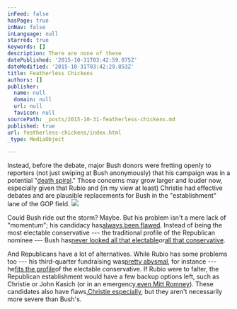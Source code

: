 ```yaml
---
inFeed: false
hasPage: true
inNav: false
inLanguage: null
starred: true
keywords: []
description: There are none of these
datePublished: '2015-10-31T03:42:59.075Z'
dateModified: '2015-10-31T03:42:29.853Z'
title: Featherless Chickens
authors: []
publisher:
  name: null
  domain: null
  url: null
  favicon: null
sourcePath: _posts/2015-10-31-featherless-chickens.md
published: true
url: featherless-chickens/index.html
_type: MediaObject

---
```

Instead, before the debate, major Bush donors were fretting openly to reporters (not just swiping at Bush anonymously) that his campaign was in a potential "[death spiral][0]." Those concerns may grow larger and louder now, especially given that Rubio and (in my view at least) Christie had effective debates and are plausible replacements for Bush in the "establishment" lane of the GOP field.
![](https://the-grid-user-content.s3-us-west-2.amazonaws.com/3ec78d3f-ad83-4159-8974-4ab574f1a4ac.jpg)

Could Bush ride out the storm? Maybe. But his problem isn't a mere lack of "momentum"; his candidacy has[always been flawed][1]. Instead of being the most electable conservative --- the traditional profile of the Republican nominee --- Bush has[never looked all that electable][2]_or_[all that conservative][3].

And Republicans have a lot of alternatives. While Rubio has some problems too --- his third-quarter fundraising was[pretty abysmal][4], for instance --- he[fits the profile][5]of the electable conservative. If Rubio were to falter, the Republican establishment would have a few backup options left, such as Christie or John Kasich (or in an emergency,[even Mitt Romney][6]). These candidates also have flaws,[Christie especially][7], but they aren't necessarily more severe than Bush's.

[0]: https://www.washingtonpost.com/politics/bush-campaign-downsizes-in-the-face-of-trump-strength/2015/10/23/4908181e-79a9-11e5-a958-d889faf561dc_story.html
[1]: http://fivethirtyeight.com/features/marco-rubio-and-the-pareto-frontier/
[2]: http://elections.huffingtonpost.com/pollster/jeb-bush-favorable-rating
[3]: http://fivethirtyeight.com/live-blog/cnbc-republican-debate-presidential-election-2016/#livepress-update-24474708
[4]: https://www.washingtonpost.com/politics/as-rubio-moves-up-fundraising-and-organization-remain-big-challenges/2015/10/21/5db726fe-7780-11e5-bc80-9091021aeb69_story.html
[5]: http://fivethirtyeight.com/features/marco-rubio-the-electable-conservative/
[6]: https://twitter.com/keithurbahn/status/659567846754766848
[7]: http://fivethirtyeight.com/datalab/chris-christie-2016-president-republican-primary-overrated/